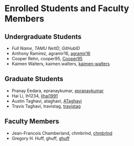 # Enrolled Students and Faculty Members


## Undergraduate Students

* _Full Name_, _TAMU NetID_, _GitHubID_
* Anthony Ramirez, agramir16, [agramir16](https://agramir16.github.io/)
* Cooper Rehn, cooper95, [Cooper95](https://Cooper95.github.io/)
* Kaimen Walters, kaimen.walters, [kaimen-walters](https://kaimen-walters.github.io/)


## Graduate Students

* Pranay Eedara, epranaykumar, [epranaykumar](https://epranaykumar.github.io/)
* Hai Li, lh1234, [lihai1991](https://lihai1991.github.io/)
* Austin Taghavi, ataghavi, [ATaghavi](https://ATaghavi.github.io/)
* Travis Taghavi, travistag, [travistag](https://travistag.github.io/)


## Faculty Members

* Jean-Francois Chamberland, chmbrlnd, [chmbrlnd](https://chmbrlnd.github.io/)
* Gregory H. Huff, ghuff, [ghuff](https://github.com/ghuff)
